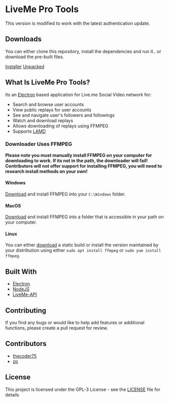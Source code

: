 # LiveMe Pro Tools
This version is modified to work with the latest authentication update.

## Downloads
You can either clone this repository, install the dependencies and run it.. or download the pre-built files.

[Installer](https://mega.nz/#!FAkS0TAK!GucRsZqp49_zRkK6eiQX9TPH29iU-Cb8SblgvhRXqrY)
[Unpacked](https://mega.nz/#!AdcDnDrC!tR-8kM4sdklxOA0ShQYa-iRNRGb7bfjnLdOdNzVvDAE)

## What Is LiveMe Pro Tools?
Its an [Electron](https://electronjs.org) based application for Live.me Social Video network for:
- Search and browse user accounts
- View public replays for user accounts
- See and navigate user's followers and followings
- Watch and download replays
- Allows downloading of replays using FFMPEG
- Supports [LAMD](https://thecoderstoolbox.com/lamd)

### Downloader Uses FFMPEG
**Please note you must manually install FFMPEG on your computer for downloading to work.  If its not in the path, the downloader will fail!  Contributors will not offer support for installing FFMPEG, you will need to research install methods on your own!**

#### Windows
[Download](http://www.ffmpeg.org) and install FFMPEG into your `C:\Windows` folder.

#### MacOS 
[Download](http://www.ffmpeg.org) and install FFMPEG into a folder that is accessible in your path on your computer.  

#### Linux
You can either [download](http://www.ffmpeg.org) a static build or install the version maintained by your distribution using either `sudo apt install ffmpeg` or `sudo yum install ffmpeg`.

## Built With
* [Electron](http://electron.atom.io)
* [NodeJS](http://nodejs.org)
* [LiveMe-API](https://thecoder75.github.io/liveme-api)

## Contributing
If you find any bugs or would like to help add features or additional functions, please create a pull request for review.  

## Contributors
* [thecoder75](https://github.com/thecoder75)
* [zp](https://github.com/zp)

## License
This project is licensed under the GPL-3 License - see the [LICENSE](LICENSE) file for details
